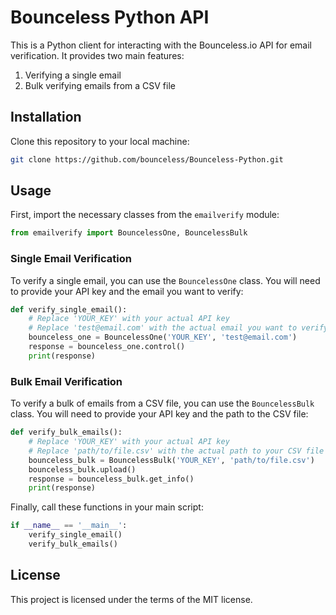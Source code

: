 # Bounceless Python API

This is a Python client for interacting with the Bounceless.io API for email verification. It provides two main features: 

1. Verifying a single email
2. Bulk verifying emails from a CSV file

## Installation

Clone this repository to your local machine:

```bash
git clone https://github.com/bounceless/Bounceless-Python.git
```

## Usage

First, import the necessary classes from the `emailverify` module:

```python
from emailverify import BouncelessOne, BouncelessBulk
```

### Single Email Verification

To verify a single email, you can use the `BouncelessOne` class. You will need to provide your API key and the email you want to verify:

```python
def verify_single_email():
    # Replace 'YOUR_KEY' with your actual API key
    # Replace 'test@email.com' with the actual email you want to verify
    bounceless_one = BouncelessOne('YOUR_KEY', 'test@email.com')
    response = bounceless_one.control()
    print(response)
```

### Bulk Email Verification

To verify a bulk of emails from a CSV file, you can use the `BouncelessBulk` class. You will need to provide your API key and the path to the CSV file:

```python
def verify_bulk_emails():
    # Replace 'YOUR_KEY' with your actual API key
    # Replace 'path/to/file.csv' with the actual path to your CSV file
    bounceless_bulk = BouncelessBulk('YOUR_KEY', 'path/to/file.csv')
    bounceless_bulk.upload()
    response = bounceless_bulk.get_info()
    print(response)
```

Finally, call these functions in your main script:

```python
if __name__ == '__main__':
    verify_single_email()
    verify_bulk_emails()
```

## License

This project is licensed under the terms of the MIT license.
